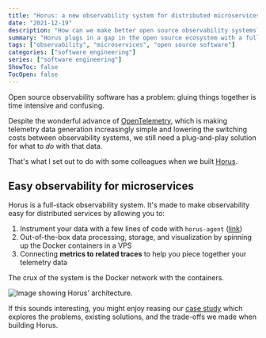 ```yaml
---
title: "Horus: a new observability system for distributed microservices"
date: "2021-12-19"
description: "How can we make better open source observability systems?"
summary: "Horus plugs in a gap in the open source ecosystem with a full-stack observability system that's easy to integrate"
tags: ["observability", "microservices", "open source software"]
categories: ["software engineering"]
series: ["software engineering"]
ShowToc: false
TocOpen: false
---
```


Open source observability software has a problem: gluing things together is time intensive and confusing.

Despite the wonderful advance of [OpenTelemetry](https://opentelemetry.io/), which is making telemetry data generation increasingly simple and lowering the switching costs between observability systems, we still need a plug-and-play solution for what to *do* with that data.

That's what I set out to do with some colleagues when we built [Horus](https://tryhorus.com/).

## Easy observability for microservices

Horus is a full-stack observability system. It's made to make observability easy for distributed services by allowing you to:

1. Instrument your data with a few lines of code with `horus-agent` ([link](https://www.npmjs.com/package/horus-agent))
2. Out-of-the-box data processing, storage, and visualization by spinning up the Docker containers in a VPS
3. Connecting **metrics to related traces** to help you piece together your telemetry data

The crux of the system is the Docker network with the containers.

![Image showing Horus' architecture.](/images/horus-architecture.png)

If this sounds interesting, you might enjoy reasing our [case study](https://tryhorus.com/case-study) which explores the problems, existing solutions, and the trade-offs we made when building Horus.
